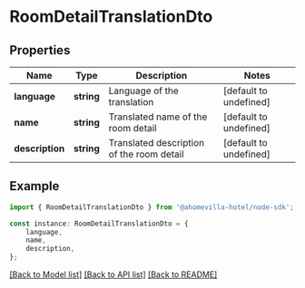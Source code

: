 # RoomDetailTranslationDto


## Properties

Name | Type | Description | Notes
------------ | ------------- | ------------- | -------------
**language** | **string** | Language of the translation | [default to undefined]
**name** | **string** | Translated name of the room detail | [default to undefined]
**description** | **string** | Translated description of the room detail | [default to undefined]

## Example

```typescript
import { RoomDetailTranslationDto } from '@ahomevilla-hotel/node-sdk';

const instance: RoomDetailTranslationDto = {
    language,
    name,
    description,
};
```

[[Back to Model list]](../README.md#documentation-for-models) [[Back to API list]](../README.md#documentation-for-api-endpoints) [[Back to README]](../README.md)
